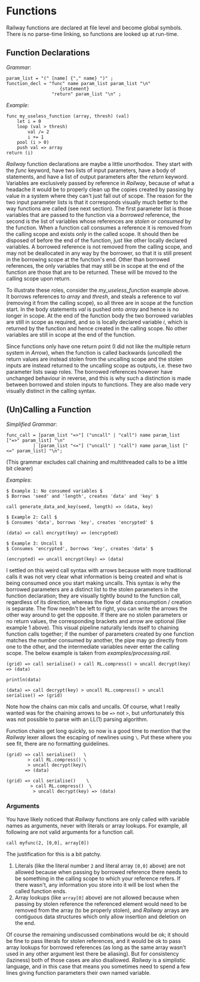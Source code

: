 # Functions

Railway functions are declared at file level and become global symbols. There is no parse-time linking, so functions are looked up at run-time.

## Function Declarations

_Grammar_:

```EBNF
param_list = "(" [name] {"," name} ")" ;
function_decl = "func" name param_list param_list "\n"
                    {statement}
                 "return" param_list "\n" ;
```

_Example_:

```railway
func my_useless_function (array, thresh) (val)
    let i = 0
    loop (val > thresh)
        val /= 2
        i += 1
    pool (i > 0)
    push val => array
return (i)
```

_Railway_ function declarations are maybe a little unorthodox. They start with the _func_ keyword, have two lists of input parameters, have a body of statements, and have a list of output parameters after the _return_ keyword. Variables are exclusively passed by reference in _Railway_, because of what a headache it would be to properly clean up the copies created by passing by value in a system where they can't just fall out of scope. The reason for the two input parameter lists is that it corresponds visually much better to the way functions are called (see next section). The first parameter list is those variables that are passed to the function via a _borrowed_ reference, the second is the list of variables whose references are _stolen_ or _consumed_ by the function. When a function call consumes a reference it is removed from the calling scope and exists only in the called scope. It should then be disposed of before the end of the function, just like other locally declared variables. A borrowed reference is not removed from the calling scope, and may not be deallocated in any way by the borrower, so that it is still present in the borrowing scope at the function's end. Other than borrowed references, the only variables that may still be in scope at the end of the function are those that are to be returned. These will be moved to the calling scope upon return. 

To illustrate these roles, consider the _my_useless_function_ example above. It borrows references to _array_ and _thresh_, and steals a reference to _val_ (removing it from the calling scope), so all three are in scope at the function start. In the body statements _val_ is pushed onto _array_ and hence is no longer in scope. At the end of the function body the two borrowed variables are still in scope as required, and so is locally declared variable _i_, which is returned by the function and hence created in the calling scope. No other variables are still in scope at the end of the function.

Since functions only have one return point (I did not like the multiple return system in _Arrow_), when the function is called backwards (_uncalled_) the return values are instead stolen from the uncalling scope and the stolen inputs are instead returned to the uncalling scope as outputs, i.e. these two parameter lists swap roles. The borrowed references however have unchanged behaviour in reverse, and this is why such a distinction is made between borrowed and stolen inputs to functions. They are also made very visually distinct in the calling syntax.

## (Un)Calling a Function

_Simplified Grammar_:

```EBNF
func_call = [param_list "=>"] ("uncall" | "call") name param_list ["=>" param_list] "\n" 
          | [param_list "<="] ("uncall" | "call") name param_list ["<=" param_list] "\n";
```

(This grammar excludes call chaining and multithreaded calls to be a little bit clearer)

_Examples_:

```railway
$ Example 1: No consumed variables $
$ Borrows 'seed' and 'length', creates 'data' and 'key' $

call generate_data_and_key(seed, length) => (data, key)

$ Example 2: Call $
$ Consumes 'data', borrows 'key', creates 'encrypted' $

(data) => call encrypt(key) => (encrypted)

$ Example 3: Uncall $
$ Consumes 'encrypted', borrows 'key', creates 'data' $

(encrypted) => uncall encrypt(key) => (data)
```

I settled on this weird call syntax with arrows because with more traditional calls it was not very clear what information is being created and what is being consumed once you start making uncalls. This syntax is why the borrowed parameters are a distinct list to the stolen parameters in the function declaration; they are visually tightly bound to the function call, regardless of its direction, whereas the flow of data consumption / creation is separate. The flow needn't be left to right, you can write the arrows the other way around to get the opposite. If there are no stolen parameters or no return values, the corresponding brackets and arrow are optional (like example 1 above). This visual pipeline naturally lends itself to chaining function calls together; if the number of parameters created by one function matches the number consumed by another, the pipe may go directly from one to the other, and the intermediate variables never enter the calling scope. The below example is taken from _examples/processing.rail_.

```railway
(grid) => call serialise() > call RL.compress() > uncall decrypt(key) => (data)

println(data)

(data) => call decrypt(key) > uncall RL.compress() > uncall serialise() => (grid)
```

Note how the chains can mix calls and uncalls. Of course, what I really wanted was for the chaining arrows to be `=>` not `>`, but unfortunately this was not possible to parse with an LL(1) parsing algorithm. 

Function chains get long quickly, so now is a good time to mention that the _Railway_ lexer allows the escaping of newlines using `\`. Put these where you see fit, there are no formatting guidelines.

```railway
(grid) => call serialise()   \
        > call RL.compress() \
        > uncall decrypt(key)\
       => (data)

(grid) => call serialise()    \
         > call RL.compress()  \
          > uncall decrypt(key) => (data)
```



### Arguments

You have likely noticed that _Railway_ functions are only called with variable names as arguments, never with literals or array lookups. For example, all following are not valid arguments for a function call.

```railway
call myfunc(2, [0,0], array[0])
```

The justification for this is a bit patchy. 

1. Literals (like the literal number `2` and literal array `[0,0]` above) are not allowed because when passing by borrowed reference there needs to be something in the calling scope to which your reference refers. If there wasn't, any information you store into it will be lost when the called function ends. 
2. Array lookups (like `array[0]` above) are not allowed because when passing by stolen reference the referenced element would need to be removed from the array (to be properly stolen), and _Railway_ arrays are contiguous data structures which only allow insertion and deletion on the end.

Of course the remaining undiscussed combinations would be ok; it should be fine to pass literals for stolen references, and it would be ok to pass array lookups for borrowed references (as long as the same array wasn't used in any other argument lest there be aliasing). But for consistency (laziness) both of those cases are also disallowed. _Railway_ is a simplistic language, and in this case that means you sometimes need to spend a few lines giving function parameters their own named variable.

